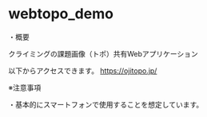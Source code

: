 # webtopo_demo

・概要

クライミングの課題画像（トポ）共有Webアプリケーション

以下からアクセスできます。
https://ojitopo.jp/


※注意事項

・基本的にスマートフォンで使用することを想定しています。
